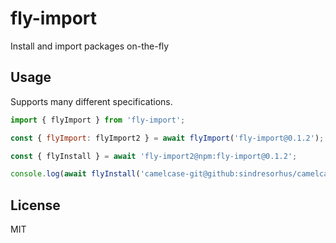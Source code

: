# fly-import

Install and import packages on-the-fly

## Usage

Supports many different specifications.

```js
import { flyImport } from 'fly-import';

const { flyImport: flyImport2 } = await flyImport('fly-import@0.1.2');

const { flyInstall } = await 'fly-import2@npm:fly-import@0.1.2';

console.log(await flyInstall('camelcase-git@github:sindresorhus/camelcase#v7.0.1'));
```

## License

MIT
